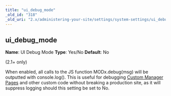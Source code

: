 ```yaml
---
title: "ui_debug_mode"
_old_id: "318"
_old_uri: "2.x/administering-your-site/settings/system-settings/ui_debug_mode"
---
```


## ui\_debug\_mode

**Name**: UI Debug Mode
**Type**: Yes/No
**Default**: No

(2.1+ only)

When enabled, all calls to the JS function MODx.debug(msg) will be outputted with console.log(). This is useful for debugging [Custom Manager Pages](extending-modx/custom-manager-pages "Custom Manager Pages") and other custom code without breaking a production site, as it will suppress logging should this setting be set to No.
